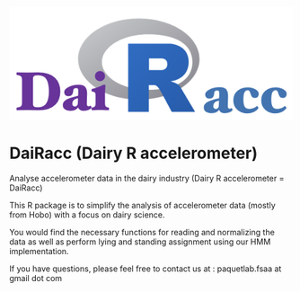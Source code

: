 ![](images/dairacc_logo.png)
# DaiRacc (Dairy R accelerometer)
Analyse accelerometer data in the dairy industry (Dairy R accelerometer = DaiRacc)

This R package is to simplify the analysis of accelerometer data (mostly from Hobo) with a focus on dairy science.

You would find the necessary functions for reading and normalizing the data as well as perform lying and standing assignment using our HMM implementation.

If you have questions, please feel free to contact us at : paquetlab.fsaa at gmail dot com
